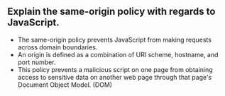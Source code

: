 ## Explain the same-origin policy with regards to JavaScript.

- The same-origin policy prevents JavaScript from making requests across domain boundaries.
- An origin is defined as a combination of URI scheme, hostname, and port number.
- This policy prevents a malicious script on one page from obtaining access to sensitive data on another web page through that page's Document Object Model. (DOM)
